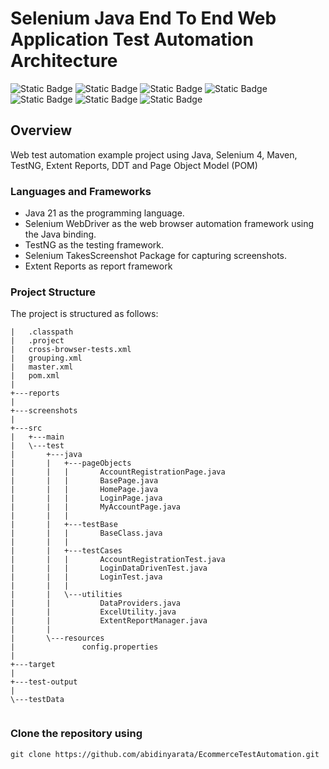 # Selenium Java End To End Web Application Test Automation Architecture

![Static Badge](https://img.shields.io/badge/Java-green)
![Static Badge](https://img.shields.io/badge/Selenium-red)
![Static Badge](https://img.shields.io/badge/TestNG-yellow)
![Static Badge](https://img.shields.io/badge/Extent%20Reports-pink)
![Static Badge](https://img.shields.io/badge/POM-blue)
![Static Badge](https://img.shields.io/badge/DataDrivenTest-aqua)
![Static Badge](https://img.shields.io/badge/Maven-red)


## Overview

Web test automation example project using Java, Selenium 4, Maven, TestNG, Extent Reports, DDT and Page Object Model (POM)

### Languages and Frameworks

- Java 21 as the programming language.
- Selenium WebDriver as the web browser automation framework using the Java binding.
- TestNG as the testing framework.
- Selenium TakesScreenshot Package for capturing screenshots.
- Extent Reports as report framework

### Project Structure

The project is structured as follows:
```
|   .classpath
|   .project
|   cross-browser-tests.xml
|   grouping.xml
|   master.xml
|   pom.xml
|       
+---reports
|       
+---screenshots
|       
+---src
|   +---main
|   \---test
|       +---java
|       |   +---pageObjects
|       |   |       AccountRegistrationPage.java
|       |   |       BasePage.java
|       |   |       HomePage.java
|       |   |       LoginPage.java
|       |   |       MyAccountPage.java
|       |   |       
|       |   +---testBase
|       |   |       BaseClass.java
|       |   |       
|       |   +---testCases
|       |   |       AccountRegistrationTest.java
|       |   |       LoginDataDrivenTest.java
|       |   |       LoginTest.java
|       |   |       
|       |   \---utilities
|       |           DataProviders.java
|       |           ExcelUtility.java
|       |           ExtentReportManager.java
|       |           
|       \---resources
|               config.properties
|               
+---target
|               
+---test-output
|           
\---testData
        
```

### Clone the repository using

```
git clone https://github.com/abidinyarata/EcommerceTestAutomation.git
```
